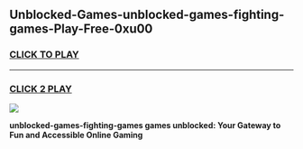 
## Unblocked-Games-unblocked-games-fighting-games-Play-Free-0xu00
<h3>
<a href="https://premium76.site?title=unblocked-games-fighting-games&ref=20A">CLICK TO PLAY</a></h3>
<hr>

<h3>
<a href="https://premium76.site?title=unblocked-games-fighting-games&ref=20A">CLICK 2 PLAY</a>
  
</h3>

<a href="https://premium76.site?title=unblocked-games-fighting-games&ref=20A"><img src="https://clearcache.store/games.png"></a>


**unblocked-games-fighting-games games unblocked: Your Gateway to Fun and Accessible Online Gaming**
